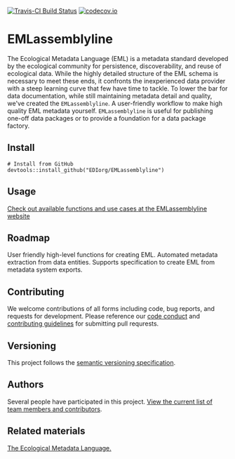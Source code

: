 [![Travis-CI Build Status](https://travis-ci.com/clnsmth/EMLassemblyline.svg?branch=master)](https://travis-ci.org/clnsmth/EMLassemblyline)
[![codecov.io](https://codecov.io/github/clnsmth/EMLassemblyline/coverage.svg?branch=master)](https://codecov.io/github/clnsmth/EMLassemblyline?branch=master)

# EMLassemblyline

The Ecological Metadata Language (EML) is a metadata standard developed by the ecological community for persistence, discoverability, and reuse of ecological data. While the highly detailed structure of the EML schema is necessary to meet these ends, it confronts the inexperienced data provider with a steep learning curve that few have time to tackle. To lower the bar for data documentation, while still maintaining metadata detail and quality, we've created the `EMLassemblyline`. A user-friendly workflow to make high quality EML metadata yourself. `EMLassemblyline` is useful for publishing one-off data packages or to provide a foundation for a data package factory.

## Install

```
# Install from GitHub
devtools::install_github("EDIorg/EMLassemblyline")
```

## Usage

[Check out available functions and use cases at the EMLassemblyline website](https://clnsmth.github.io/EMLassemblyline/)

## Roadmap

User friendly high-level functions for creating EML. Automated metadata extraction from data entities. Supports specification to create EML from metadata system exports.

## Contributing

We welcome contributions of all forms including code, bug reports, and requests for development. Please reference our [code conduct](https://github.com/EDIorg/EMLassemblyline/blob/master/CODE_OF_CONDUCT.md) and [contributing guidelines](https://github.com/EDIorg/EMLassemblyline/blob/master/CONTRIBUTING.md) for submitting pull requrests.

## Versioning

This project follows the [semantic versioning specification](https://semver.org).

## Authors

Several people have participated in this project. [View the current list of team members and contributors](https://github.com/EDIorg/EMLassemblyline/blob/master/AUTHORS.md).

## Related materials

[The Ecological Metadata Language.](https://knb.ecoinformatics.org/#external//emlparser/docs/index.html)

